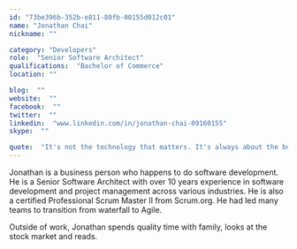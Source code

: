 ```yaml
---
id: "73be396b-352b-e811-80fb-00155d012c01"
name: "Jonathan Chai"
nickname: ""

category: "Developers"
role:  "Senior Software Architect"
qualifications:  "Bachelor of Commerce"
location: ""

blog:  ""
website:  ""
facebook:  ""
twitter:  ""
linkedin:  "www.linkedin.com/in/jonathan-chai-09160155"
skype:  ""

quote:  "It's not the technology that matters. It's always about the business."
---
```


Jonathan is a business person who happens to do software development. He is a Senior Software Architect with over 10 years experience in software development and project management across various industries. He is also a certified Professional Scrum Master II from Scrum.org. He had led many teams to transition from waterfall to Agile.  

Outside of work, Jonathan spends quality time with family, looks at the stock market and reads.  
